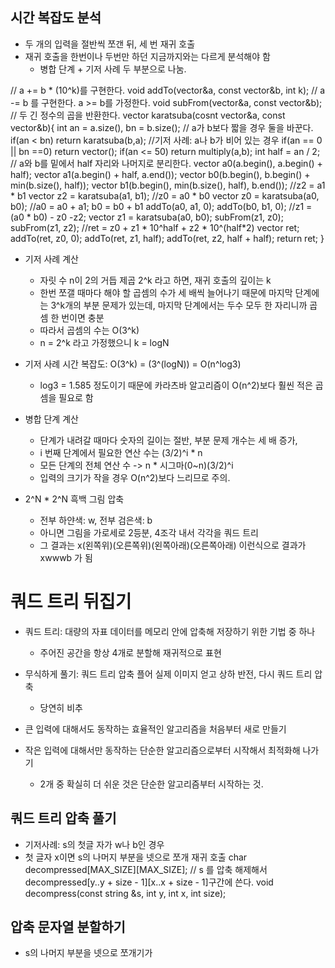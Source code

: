 ## 시간 복잡도 분석

- 두 개의 입력을 절반씩 쪼갠 뒤, 세 번 재귀 호출
- 재귀 호출을 한번이나 두번만 하던 지금까지와는 다르게 분석해야 함
    - 병합 단계 + 기저 사례  두 부분으로 나눔.

// a += b * (10^k)를 구현한다. 
void addTo(vector<int>&a, const vector<int>&b, int k);
// a -= b 를 구현한다. a >= b를 가정한다.
void subFrom(vector<int>&a, const vector<int>&b);
// 두 긴 정수의 곱을 반환한다.
vector <int> karatsuba(cosnt vector<int>&a, const vector<int>&b){
    int an = a.size(), bn = b.size();
    // a가 b보다 짧을 경우 둘을 바꾼다.
    if(an < bn) return karatsuba(b,a);
    //기저 사례: a나 b가 비어 있는 경우
    if(an == 0 || bn ==0) return vector<int>();
    if(an <= 50) return multiply(a,b);
    int half = an / 2;
    // a와 b를 밑에서 half 자리와 나머지로 분리한다.
    vector<int> a0(a.begin(), a.begin() + half);
    vector<int> a1(a.begin() + half, a.end());
    vector<int> b0(b.begin(), b.begin() + min<int>(b.size(), half));
    vector<int> b1(b.begin(), min<int>(b.size(), half), b.end());
    //z2 = a1 * b1
    vector<int> z2 = karatsuba(a1, b1);
    //z0 = a0 * b0
    vector<int> z0 = karatsuba(a0, b0);
    //a0 = a0 + a1; b0 = b0 + b1
    addTo(a0, a1, 0); addTo(b0, b1, 0);
    //z1 = (a0 * b0) - z0 -z2;
    vector<int> z1 = karatsuba(a0, b0);
    subFrom(z1, z0);
    subFrom(z1, z2);
    //ret = z0 + z1 * 10^half + z2 * 10^(half*2)
    vector<int> ret;
    addTo(ret, z0, 0);
    addTo(ret, z1, half);
    addTo(ret, z2, half + half);
    return ret;
}

- 기저 사례 계산
    - 자릿 수 n이 2의 거듭 제곱 2^k 라고 하면, 재귀 호출의 깊이는 k
    - 한번 쪼갤 때마다 해야 할 곱셈의 수가 세 배씩 늘어나기 때문에 마지막 단계에는 3^k개의 부분 문제가 있는데, 
마지막 단계에서는 두수 모두 한 자리니까 곱셈 한 번이면 충분
    - 따라서 곱셈의 수는 O(3^k)
    - n = 2^k 라고 가정했으니 k = logN
- 기저 사례 시간 복잡도: O(3^k) = (3^(logN)) = O(n^log3)
    - log3 = 1.585 정도이기 때문에 카라츠바 알고리즘이 O(n^2)보다 훨씬 적은 곱셈을 필요로 함
    

- 병합 단계 계산
    - 단계가 내려갈 때마다 숫자의 길이는 절반, 부분 문제 개수는 세 배 증가,
    - i 번째 단계에서 필요한 연산 수는 (3/2)^i * n 
    - 모든 단계의 전체 연산 수 -> n * 시그마(0~n)(3/2)^i
    - 입력의 크기가 작을 경우 O(n^2)보다 느리므로 주의.
    
- 2^N * 2^N 흑백 그림 압축
    - 전부 하얀색: w, 전부 검은색: b
    - 아니면 그림을 가로세로 2등분, 4조각 내서 각각을 쿼드 트리
    - 그 결과는 x(왼쪽위)(오른쪽위)(왼쪽아래)(오른쪽아래) 이런식으로 결과가 xwwwb 가 됨 

# 쿼드 트리 뒤집기
- 쿼드 트리: 대량의 자표 데이터를 메모리 안에 압축해 저장하기 위한 기법 중 하나
    - 주어진 공간을 항상 4개로 분할해 재귀적으로 표현



- 무식하게 풀기: 쿼드 트리 압축 플어 실제 이미지 얻고 상하 반전, 다시 쿼드 트리 압축
    - 당연히 비추
- 큰 입력에 대해서도 동작하는 효율적인 알고리즘을 처음부터 새로 만들기
- 작은 입력에 대해서만 동작하는 단순한 알고리즘으로부터 시작해서 최적화해 나가기
    - 2개 중 확실히 더 쉬운 것은 단순한 알고리즘부터 시작하는 것.

## 쿼드 트리 압축 풀기
- 기저사례: s의 첫글 자가 w나 b인 경우
- 첫 글자 x이면 s의 나머지 부분을 넷으로 쪼개 재귀 호출
char decompressed[MAX_SIZE][MAX_SIZE];
// s 를 압축 해제해서 decompressed[y..y + size - 1][x..x + size - 1]구간에 쓴다.
void decompress(const string &s, int y, int x, int size);

## 압축 문자열 분할하기
- s의 나머지 부분을 넷으로 쪼개기가 
